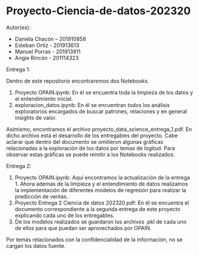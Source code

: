 # Proyecto-Ciencia-de-datos-202320

Autor(es):
  - Daniela Chacón – 201910858
  - Esteban Ortiz - 201913613
  - Manuel Porras - 201913911
  - Angie Rincón - 201114323

Entrega 1:

Dentro de este repositorio encontraremos dos Notebooks.
  1. Proyecto OPAIN.ipynb: En él se encuentra toda la limpieza de los datos y el entendimiento inicial.
  2. exploracion_datos.ipynb: En él se encuentran todos los análisis exploratorios encargados de buscar patrones, relaciones y en general insights de valor.

Asimismo, encontramos el archivo proyecto_data_science_entrega_1.pdf. En dicho archivo está el desarrollo de los entregables del proyecto. Cabe aclarar que dentro del documento se omitieron algunas gráficas relacionadas a la exploración de los datos por temas de logitud. Para observar estas gráficas se puede remitir a los Notebooks realizados.

Entrega 2:

  1. Proyecto OPAIN.ipynb: Aquí encontramos la actualización de la entrega 1. Ahora además de la limpieza y el entendimiento de datos realizamos la implementación de diferentes modelos de regresión para realizar la predicción de ventas.
  2. Proyecto Entrega 2 Ciencia de datos 202320.pdf: En él se encuentra el documento correspondiente a la segunda entrega de este proyecto explicando cada uno de los entregables.
  3. De los modelos realizados se guardaron los archivos .pkl de cada uno de ellos para que puedan ser aprovechados por OPAIN.

Por temas relacionados con la confidencialidad de la información, no se cargan los datos fuente. 
